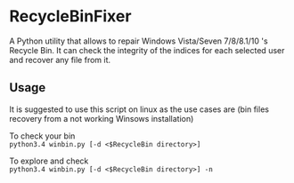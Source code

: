 # RecycleBinFixer
A Python utility that allows to repair Windows Vista/Seven 7/8/8.1/10 's Recycle Bin. It can check the integrity of the indices for each selected user and recover any file from it.

Usage
-----
It is suggested to use this script on linux as the use cases are (bin files recovery from a not working Winsows installation)

To check your bin  
`python3.4 winbin.py [-d <$RecycleBin directory>]`

To explore and check  
`python3.4 winbin.py [-d <$RecycleBin directory>] -n`
